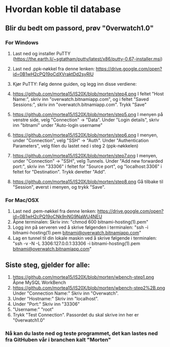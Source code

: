 # Hvordan koble til database

## Blir du bedt om passord, prøv "0verwatch1.0"

### For Windows
1. Last ned og installer PuTTY (https://the.earth.li/~sgtatham/putty/latest/x86/putty-0.67-installer.msi)
2. Last ned .ppk-nøkkel fra denne lenken: https://drive.google.com/open?id=0B1wH2cPQ19oCdXVraktDd2syRlU
3. Kjør PuTTY: Følg denne guiden, og legg inn disse verdiene:

4. https://github.com/mortea15/IS20X/blob/morten/step4.png I feltet "Host Name:", skriv inn "overwatch.bitnamiapp.com", og i feltet "Saved Sessions:", skriv inn "overwatch.bitnamiapp.com". Trykk "Save"
5. https://github.com/mortea15/IS20X/blob/morten/step5.png I menyen på venstre side, velg "Connection" -> "Data". Under "Login details", skriv inn "bitnami" under "Auto-login username"
6. https://github.com/mortea15/IS20X/blob/morten/step6.png I menyen, under "Connection", velg "SSH" -> "Auth". Under "Authentication Parameters", velg filen du lastet ned i steg 2 (ppk-nøkkelen)
7. https://github.com/mortea15/IS20X/blob/morten/step7.png I menyen, under "Connection" -> "SSH", velg Tunnels. Under "Add new forwarded port:", skriv inn "33306" i feltet for "Source port", og "localhost:3306" i feltet for "Destination". Trykk deretter "Add".
8. https://github.com/mortea15/IS20X/blob/morten/step8.png Gå tilbake til "Session", øverst i menyen, og trykk "Save".

### For Mac/OSX
1. Last ned .pem-nøkkel fra denne lenken: https://drive.google.com/open?id=0B1wH2cPQ19oCNk9nNG9NaWU4NEU
2. Åpne terminalen: Skriv inn: "chmod 600 bitnami-hosting(1).pem"
3. Logg inn på serveren ved å skrive følgenden i terminalen: "ssh -i bitnami-hosting(1).pem bitnami@overwatch.bitnamiapp.com"
4. Lag en tunnel til din lokale maskin ved å skrive følgende i terminalen: "ssh -v -N -L 3306:127.0.0.1:33306 -i bitnami-hosting(1).pem bitnami@overwatch.bitnamiapp.com"

## Siste steg, gjelder for alle:
1. https://github.com/mortea15/IS20X/blob/morten/wbench-step1.png Åpne MySQL WorkBench
2. https://github.com/mortea15/IS20X/blob/morten/wbench-step2%2B.png Under "Connection Name:" Skriv inn "Overwatch".
3. Under "Hostname:" Skriv inn "localhost".
4. Under "Port:" Skriv inn "33306"
5. "Username:" "root"
6. Trykk "Test Connection". Passordet du skal skrive inn her er "0verwatch1.0"

### Nå kan du laste ned og teste programmet, det kan lastes ned fra GitHuben vår i branchen kalt "Morten"
